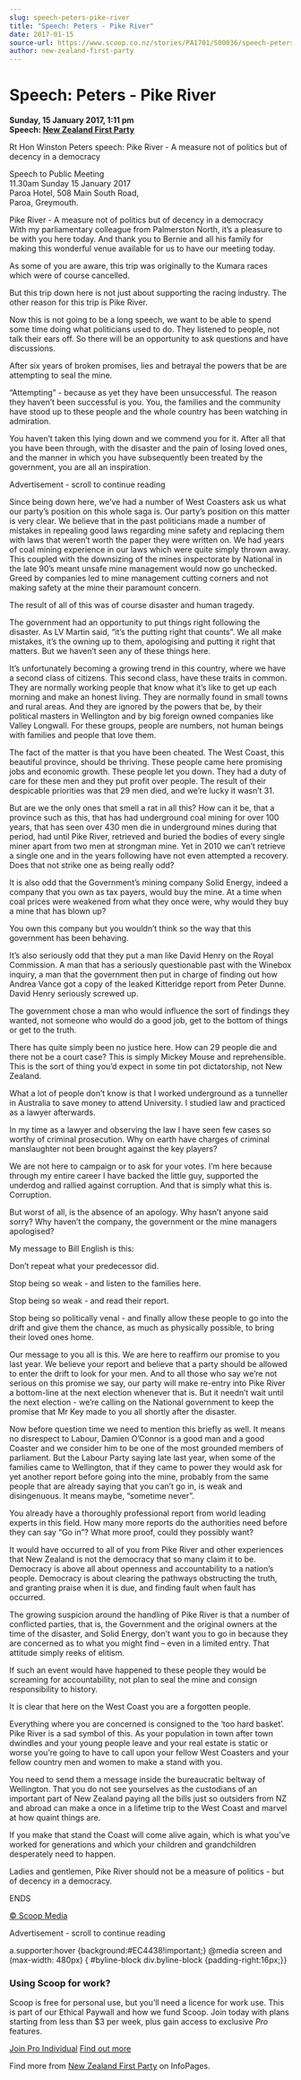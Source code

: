 ```yaml
---
slug: speech-peters-pike-river
title: "Speech: Peters - Pike River"
date: 2017-01-15
source-url: https://www.scoop.co.nz/stories/PA1701/S00036/speech-peters-pike-river.htm
author: new-zealand-first-party
---
```

Speech: Peters - Pike River
===========================

**Sunday, 15 January 2017, 1:11 pm**  
**Speech: [New Zealand First Party](https://info.scoop.co.nz/New_Zealand_First_Party)**

Rt Hon Winston Peters speech: Pike River - A measure not of politics but of decency in a democracy

  
Speech to Public Meeting  
11.30am Sunday 15 January 2017  
Paroa Hotel, 508 Main South Road,  
Paroa, Greymouth.

Pike River - A measure not of politics but of decency in a democracy  
With my parliamentary colleague from Palmerston North, it’s a pleasure to be with you here today. And thank you to Bernie and all his family for making this wonderful venue available for us to have our meeting today.

As some of you are aware, this trip was originally to the Kumara races which were of course cancelled.

But this trip down here is not just about supporting the racing industry. The other reason for this trip is Pike River.

Now this is not going to be a long speech, we want to be able to spend some time doing what politicians used to do. They listened to people, not talk their ears off. So there will be an opportunity to ask questions and have discussions.

After six years of broken promises, lies and betrayal the powers that be are attempting to seal the mine.

“Attempting” - because as yet they have been unsuccessful. The reason they haven’t been successful is you. You, the families and the community have stood up to these people and the whole country has been watching in admiration.

You haven’t taken this lying down and we commend you for it. After all that you have been through, with the disaster and the pain of losing loved ones, and the manner in which you have subsequently been treated by the government, you are all an inspiration.

Advertisement - scroll to continue reading





Since being down here, we’ve had a number of West Coasters ask us what our party’s position on this whole saga is. Our party’s position on this matter is very clear. We believe that in the past politicians made a number of mistakes in repealing good laws regarding mine safety and replacing them with laws that weren’t worth the paper they were written on. We had years of coal mining experience in our laws which were quite simply thrown away. This coupled with the downsizing of the mines inspectorate by National in the late 90’s meant unsafe mine management would now go unchecked. Greed by companies led to mine management cutting corners and not making safety at the mine their paramount concern.

The result of all of this was of course disaster and human tragedy.

The government had an opportunity to put things right following the disaster. As LV Martin said, “it’s the putting right that counts”. We all make mistakes, it’s the owning up to them, apologising and putting it right that matters. But we haven’t seen any of these things here.

It’s unfortunately becoming a growing trend in this country, where we have a second class of citizens. This second class, have these traits in common. They are normally working people that know what it’s like to get up each morning and make an honest living. They are normally found in small towns and rural areas. And they are ignored by the powers that be, by their political masters in Wellington and by big foreign owned companies like Valley Longwall. For these groups, people are numbers, not human beings with families and people that love them.

The fact of the matter is that you have been cheated. The West Coast, this beautiful province, should be thriving. These people came here promising jobs and economic growth. These people let you down. They had a duty of care for these men and they put profit over people. The result of their despicable priorities was that 29 men died, and we’re lucky it wasn’t 31.

But are we the only ones that smell a rat in all this? How can it be, that a province such as this, that has had underground coal mining for over 100 years, that has seen over 430 men die in underground mines during that period, had until Pike River, retrieved and buried the bodies of every single miner apart from two men at strongman mine. Yet in 2010 we can’t retrieve a single one and in the years following have not even attempted a recovery. Does that not strike one as being really odd?

It is also odd that the Government’s mining company Solid Energy, indeed a company that you own as tax payers, would buy the mine. At a time when coal prices were weakened from what they once were, why would they buy a mine that has blown up?

You own this company but you wouldn’t think so the way that this government has been behaving.

It’s also seriously odd that they put a man like David Henry on the Royal Commission. A man that has a seriously questionable past with the Winebox inquiry, a man that the government then put in charge of finding out how Andrea Vance got a copy of the leaked Kitteridge report from Peter Dunne. David Henry seriously screwed up.

The government chose a man who would influence the sort of findings they wanted, not someone who would do a good job, get to the bottom of things or get to the truth.

There has quite simply been no justice here. How can 29 people die and there not be a court case? This is simply Mickey Mouse and reprehensible. This is the sort of thing you’d expect in some tin pot dictatorship, not New Zealand.

What a lot of people don’t know is that I worked underground as a tunneller in Australia to save money to attend University. I studied law and practiced as a lawyer afterwards.

In my time as a lawyer and observing the law I have seen few cases so worthy of criminal prosecution. Why on earth have charges of criminal manslaughter not been brought against the key players?

We are not here to campaign or to ask for your votes. I’m here because through my entire career I have backed the little guy, supported the underdog and rallied against corruption. And that is simply what this is. Corruption.

But worst of all, is the absence of an apology. Why hasn’t anyone said sorry? Why haven’t the company, the government or the mine managers apologised?

My message to Bill English is this:

Don’t repeat what your predecessor did.

Stop being so weak - and listen to the families here.

Stop being so weak - and read their report.

Stop being so politically venal - and finally allow these people to go into the drift and give them the chance, as much as physically possible, to bring their loved ones home.

Our message to you all is this. We are here to reaffirm our promise to you last year. We believe your report and believe that a party should be allowed to enter the drift to look for your men. And to all those who say we’re not serious on this promise we say, our party will make re-entry into Pike River a bottom-line at the next election whenever that is. But it needn’t wait until the next election - we’re calling on the National government to keep the promise that Mr Key made to you all shortly after the disaster.

Now before question time we need to mention this briefly as well. It means no disrespect to Labour, Damien O’Connor is a good man and a good Coaster and we consider him to be one of the most grounded members of parliament. But the Labour Party saying late last year, when some of the families came to Wellington, that if they came to power they would ask for yet another report before going into the mine, probably from the same people that are already saying that you can’t go in, is weak and disingenuous. It means maybe, “sometime never”.

You already have a thoroughly professional report from world leading experts in this field. How many more reports do the authorities need before they can say “Go in”? What more proof, could they possibly want?

It would have occurred to all of you from Pike River and other experiences that New Zealand is not the democracy that so many claim it to be. Democracy is above all about openness and accountability to a nation’s people. Democracy is about clearing the pathways obstructing the truth, and granting praise when it is due, and finding fault when fault has occurred.

The growing suspicion around the handling of Pike River is that a number of conflicted parties, that is, the Government and the original owners at the time of the disaster, and Solid Energy, don’t want you to go in because they are concerned as to what you might find – even in a limited entry. That attitude simply reeks of elitism.

If such an event would have happened to these people they would be screaming for accountability, not plan to seal the mine and consign responsibility to history.

It is clear that here on the West Coast you are a forgotten people.

Everything where you are concerned is consigned to the ‘too hard basket’. Pike River is a sad symbol of this. As your population in town after town dwindles and your young people leave and your real estate is static or worse you’re going to have to call upon your fellow West Coasters and your fellow country men and women to make a stand with you.

You need to send them a message inside the bureaucratic beltway of Wellington. That you do not see yourselves as the custodians of an important part of New Zealand paying all the bills just so outsiders from NZ and abroad can make a once in a lifetime trip to the West Coast and marvel at how quaint things are.

If you make that stand the Coast will come alive again, which is what you’ve worked for generations and which your children and grandchildren desperately need to happen.

Ladies and gentlemen, Pike River should not be a measure of politics - but of decency in a democracy.

ENDS

[© Scoop Media](http://www.scoop.co.nz/about/terms.html)  

Advertisement - scroll to continue reading



a.supporter:hover {background:#EC4438!important;} @media screen and (max-width: 480px) { #byline-block div.byline-block {padding-right:16px;}}

### Using Scoop for work?

Scoop is free for personal use, but you’ll need a licence for work use. This is part of our Ethical Paywall and how we fund Scoop. Join today with plans starting from less than $3 per week, plus gain access to exclusive _Pro_ features.  
  
[Join Pro Individual](https://pro.scoop.co.nz/Individual/?from=ProIn24) [Find out more](https://pro.scoop.co.nz/using-scoop-for-work/?from=ProIn24)

Find more from [New Zealand First Party](https://info.scoop.co.nz/New_Zealand_First_Party) on InfoPages.